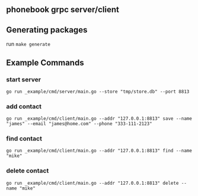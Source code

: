 ## phonebook grpc server/client

## Generating packages
run `make generate`

## Example Commands

### start server
`go run _example/cmd/server/main.go --store "tmp/store.db" --port 8813`

### add contact
`go run _example/cmd/client/main.go --addr "127.0.0.1:8813" save --name "james" --email "james@home.com" --phone "333-111-2123"`

### find contact
`go run _example/cmd/client/main.go --addr "127.0.0.1:8813" find --name "mike"`

### delete contact
`go run _example/cmd/client/main.go --addr "127.0.0.1:8813" delete --name "mike"`